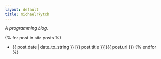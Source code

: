 ```yaml
---
layout: default
title: michaelrkytch
---
```


*A programming blog.*


{% for post in site.posts %}
* {{ post.date | date_to_string }} [{{ post.title }}]({{ post.url }})
{% endfor %}
    

